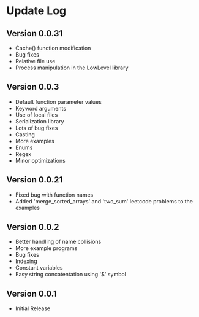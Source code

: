 # Update Log

## Version 0.0.31
- Cache() function modification
- Bug fixes
- Relative file use
- Process manipulation in the LowLevel library

## Version 0.0.3
- Default function parameter values
- Keyword arguments
- Use of local files
- Serialization library
- Lots of bug fixes
- Casting
- More examples
- Enums
- Regex
- Minor optimizations

## Version 0.0.21
- Fixed bug with function names
- Added 'merge_sorted_arrays' and 'two_sum' leetcode problems to the examples

## Version 0.0.2
- Better handling of name collisions
- More example programs
- Bug fixes
- Indexing
- Constant variables
- Easy string concatentation using '$' symbol

## Version 0.0.1
- Initial Release
